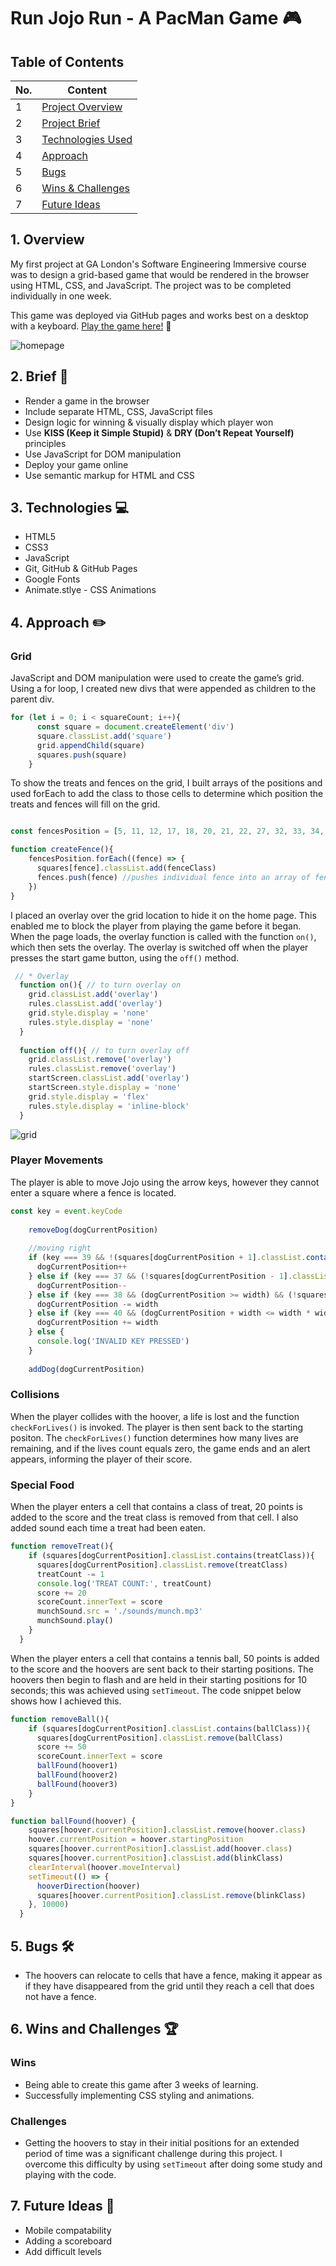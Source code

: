 # Run Jojo Run - A PacMan Game 🎮

<!--- My first project at GA London's Software Engineering Immersive course was to design a grid-based game that would be rendered in the browser using HTML, CSS, and JavaScript. The project was to be completed individually in one week.

This game was deployed via GitHub pages and works best on a desktop with a keyboard. [Play the game here!](https://gayatrirajgor.github.io/SEI-Project-1/) 🐶 --->

## Table of Contents
|No. | Content                      | 
|----|------------------------------|
|1   | [Project Overview](#overview)|
|2   | [Project Brief](#brief)      |  
|3   | [Technologies Used](#tech)   |  
|4   | [Approach](#approach)        |
|5   | [Bugs](#bugs)                |
|6   | [Wins & Challenges](#wins)   |
|7   | [Future Ideas](#future)      |

<a name="overview"></a>
## 1. Overview
My first project at GA London's Software Engineering Immersive course was to design a grid-based game that would be rendered in the browser using HTML, CSS, and JavaScript. The project was to be completed individually in one week.

This game was deployed via GitHub pages and works best on a desktop with a keyboard. [Play the game here!](https://gayatrirajgor.github.io/SEI-Project-1/) 🐶

![homepage](assets/homepage.png)

<a name="brief"></a>
## 2. Brief 📃
* Render a game in the browser
* Include separate HTML, CSS, JavaScript files
* Design logic for winning & visually display which player won
* Use **KISS (Keep it Simple Stupid)** & **DRY (Don’t Repeat Yourself)** principles 
* Use JavaScript for DOM manipulation 
* Deploy your game online 
* Use semantic markup for HTML and CSS

<a name="tech"></a>
## 3. Technologies 💻
* HTML5
* CSS3
* JavaScript
* Git, GitHub & GitHub Pages
* Google Fonts
* Animate.stlye - CSS Animations

<a name="approach"></a>
## 4. Approach ✏️
### Grid 
JavaScript and DOM manipulation were used to create the game’s grid. Using a for loop, I created new divs that were appended as children to the parent div.

```js
for (let i = 0; i < squareCount; i++){
      const square = document.createElement('div')
      square.classList.add('square')
      grid.appendChild(square)
      squares.push(square)
    }
```
To show the treats and fences on the grid, I built arrays of the positions and used forEach to add the class to those cells to determine which position the treats and fences will fill on the grid.

```js

const fencesPosition = [5, 11, 12, 17, 18, 20, 21, 22, 27, 32, 33, 34, 35, 39, 43, 44, 49, 60, 61, 63, 66, 68, 69, 73, 74, 75, 76, 80, 87, 92, 95, 99] 

function createFence(){
    fencesPosition.forEach((fence) => {
      squares[fence].classList.add(fenceClass)
      fences.push(fence) //pushes individual fence into an array of fences
    })
}
```

I placed an overlay over the grid location to hide it on the home page. This enabled me to block the player from playing the game before it began. When the page loads, the overlay function is called with the function `on()`, which then sets the overlay. The overlay is switched off when the player presses the start game button, using the `off()` method.

```js
 // * Overlay 
  function on(){ // to turn overlay on
    grid.classList.add('overlay')
    rules.classList.add('overlay')
    grid.style.display = 'none'
    rules.style.display = 'none'
  }
  
  function off(){ // to turn overlay off
    grid.classList.remove('overlay')
    rules.classList.remove('overlay')
    startScreen.classList.add('overlay')
    startScreen.style.display = 'none'
    grid.style.display = 'flex'
    rules.style.display = 'inline-block'
  }
```

![grid](assets/grid.png)

### Player Movements
The player is able to move Jojo using the arrow keys, however they cannot enter a square where a fence is located. 

```javascript
const key = event.keyCode
    
    removeDog(dogCurrentPosition)
    
    //moving right
    if (key === 39 && !(squares[dogCurrentPosition + 1].classList.contains(fenceClass))){
      dogCurrentPosition++
    } else if (key === 37 && (!squares[dogCurrentPosition - 1].classList.contains(fenceClass))){ //moving left
      dogCurrentPosition--
    } else if (key === 38 && (dogCurrentPosition >= width) && (!squares[dogCurrentPosition - width].classList.contains(fenceClass))){ //moving up
      dogCurrentPosition -= width
    } else if (key === 40 && (dogCurrentPosition + width <= width * width - 1) && (!squares[dogCurrentPosition + width].classList.contains(fenceClass))){ //moving down
      dogCurrentPosition += width
    } else {
      console.log('INVALID KEY PRESSED')
    }
    
    addDog(dogCurrentPosition)
```

### Collisions 
When the player collides with the hoover, a life is lost and the function `checkForLives()` is invoked. The player is then sent back to the starting positon. The `checkForLives()` function determines how many lives are remaining, and if the lives count equals zero, the game ends and an alert appears, informing the player of their score.

### Special Food
When the player enters a cell that contains a class of treat, 20 points is added to the score and the treat class is removed from that cell. I also added sound each time a treat had been eaten. 

```js
function removeTreat(){
    if (squares[dogCurrentPosition].classList.contains(treatClass)){
      squares[dogCurrentPosition].classList.remove(treatClass)
      treatCount -= 1
      console.log('TREAT COUNT:', treatCount)
      score += 20
      scoreCount.innerText = score
      munchSound.src = './sounds/munch.mp3'
      munchSound.play()
    }
  }
```
When the player enters a cell that contains a tennis ball, 50 points is added to the score and the hoovers are sent back to their starting positions. The hoovers then begin to flash and are held in their starting positions for 10 seconds; this was achieved using `setTimeout`. The code snippet below shows how I achieved this. 

```js
function removeBall(){
    if (squares[dogCurrentPosition].classList.contains(ballClass)){
      squares[dogCurrentPosition].classList.remove(ballClass)
      score += 50
      scoreCount.innerText = score
      ballFound(hoover1)
      ballFound(hoover2)
      ballFound(hoover3)
    }
}

function ballFound(hoover) {
    squares[hoover.currentPosition].classList.remove(hoover.class)
    hoover.currentPosition = hoover.startingPosition
    squares[hoover.currentPosition].classList.add(hoover.class)
    squares[hoover.currentPosition].classList.add(blinkClass)
    clearInterval(hoover.moveInterval)
    setTimeout(() => {
      hooverDirection(hoover)
      squares[hoover.currentPosition].classList.remove(blinkClass)
    }, 10000)
  }
```
<a name="bugs"></a>
## 5. Bugs 🛠️
* The hoovers can relocate to cells that have a fence, making it appear as if they have disappeared from the grid until they reach a cell that does not have a fence.

<a name="wins"></a>
## 6. Wins and Challenges 🏆
### Wins
* Being able to create this game after 3 weeks of learning.
* Successfully implementing CSS styling and animations.   

### Challenges
* Getting the hoovers to stay in their initial positions for an extended period of time was a significant challenge during this project. I overcome this difficulty by using `setTimeout` after doing some study and playing with the code.

<a name="future"></a>
## 7. Future Ideas 💭
* Mobile compatability
* Adding a scoreboard
* Add difficult levels
